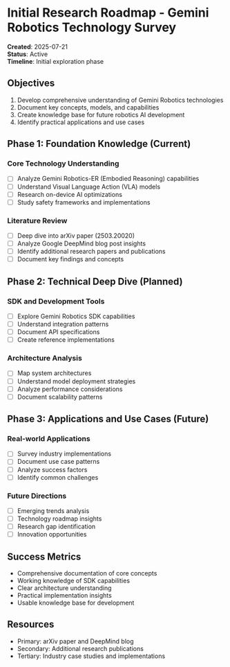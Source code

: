 # Initial Research Roadmap - Gemini Robotics Technology Survey

**Created**: 2025-07-21  
**Status**: Active  
**Timeline**: Initial exploration phase  

## Objectives

1. Develop comprehensive understanding of Gemini Robotics technologies
2. Document key concepts, models, and capabilities
3. Create knowledge base for future robotics AI development
4. Identify practical applications and use cases

## Phase 1: Foundation Knowledge (Current)

### Core Technology Understanding
- [ ] Analyze Gemini Robotics-ER (Embodied Reasoning) capabilities
- [ ] Understand Visual Language Action (VLA) models
- [ ] Research on-device AI optimizations
- [ ] Study safety frameworks and implementations

### Literature Review
- [ ] Deep dive into arXiv paper (2503.20020)
- [ ] Analyze Google DeepMind blog post insights
- [ ] Identify additional research papers and publications
- [ ] Document key findings and concepts

## Phase 2: Technical Deep Dive (Planned)

### SDK and Development Tools
- [ ] Explore Gemini Robotics SDK capabilities
- [ ] Understand integration patterns
- [ ] Document API specifications
- [ ] Create reference implementations

### Architecture Analysis
- [ ] Map system architectures
- [ ] Understand model deployment strategies
- [ ] Analyze performance considerations
- [ ] Document scalability patterns

## Phase 3: Applications and Use Cases (Future)

### Real-world Applications
- [ ] Survey industry implementations
- [ ] Document use case patterns
- [ ] Analyze success factors
- [ ] Identify common challenges

### Future Directions
- [ ] Emerging trends analysis
- [ ] Technology roadmap insights
- [ ] Research gap identification
- [ ] Innovation opportunities

## Success Metrics

- Comprehensive documentation of core concepts
- Working knowledge of SDK capabilities
- Clear architecture understanding
- Practical implementation insights
- Usable knowledge base for development

## Resources

- Primary: arXiv paper and DeepMind blog
- Secondary: Additional research publications
- Tertiary: Industry case studies and implementations
